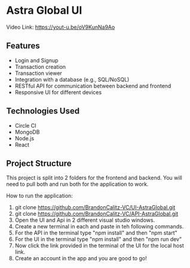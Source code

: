 # Astra Global UI

Video Link: https://yout-u.be/oV9KunNa9Ao

## Features

- Login and Signup
- Transaction creation
- Transaction viewer
- Integration with a database (e.g., SQL/NoSQL)
- RESTful API for communication between backend and frontend
- Responsive UI for different devices

## Technologies Used

- Circle CI
- MongoDB
- Node.js
- React

## Project Structure

This project is split into 2 folders for the frontend and backend. You will need to pull both and run both for the application to work.

How to run the application:

1. git clone https://github.com/BrandonCalitz-VC/UI-AstraGlobal.git
2. git clone https://github.com/BrandonCalitz-VC/API-AstraGlobal.git
3. Open the UI and Api in 2 different visual studio windows.
4. Create a new terminal in each and paste in teh following commands.
5. For the API in the terminal type "npm install" and then "npm start"
6. For the UI in the terminal type "npm install" and then "npm run dev"
7. Now click the link provided in the terminal of the UI for the local host link.
8. Create an account in the app and you are good to go!
